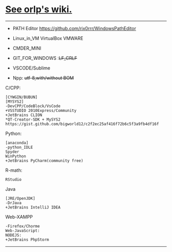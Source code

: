 # [See orlp's wiki.](https://github.com/orlp/dev-on-windows/wiki)


--------------------------------

- PATH Editor
  https://github.com/rix0rrr/WindowsPathEditor

- Linux_in_VM
  VirtualBox
  VMWARE

- CMDER_MINI
- GIT_FOR_WINDOWS :~~LF_CRLF~~
- VSCODE/Sublime
- Npp: ~~utf-8,with/without BOM~~

C/CPP:
```
[CYWGIN/BUBUN]
[MYSYS2]
-DevCPP/CodeBlock/VsCode
+VSSTUDIO 2010Express/Community
+JetBrains CLION
*QT-Creator-SDK + MySYS2 https://gist.github.com/bigworld12/c2f2ec25af416f72b6c5f3a9fb4df16f
```
Python:
```
[anaconda]
-python_IDLE
Spyder
WinPython
+JetBrains PyCharm(community free)
```
R-math:
```
RStudio
```

Java
```
[JRE/OpenJDK]
-DrJava
+JetBrains IntelliJ IDEA
```

Web-XAMPP
```
-Firefox/Chorme
Web-JavaScript: 
NODEJS:
+JetBrains PhpStorm
```
----------------------------------


